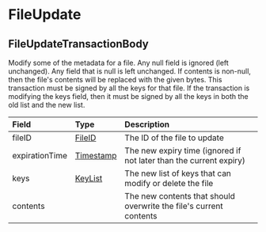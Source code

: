 # FileUpdate

## FileUpdateTransactionBody

Modify some of the metadata for a file. Any null field is ignored \(left unchanged\). Any field that is null is left unchanged. If contents is non-null, then the file's contents will be replaced with the given bytes. This transaction must be signed by all the keys for that file. If the transaction is modifying the keys field, then it must be signed by all the keys in both the old list and the new list.

| Field | Type | Description |
| :--- | :--- | :--- |
| fileID | [FileID](../basic-types/fileid.md) | The ID of the file to update |
| expirationTime | [Timestamp](../miscellaneous/timestamp.md#timestamp) | The new expiry time \(ignored if not later than the current expiry\) |
| keys | [KeyList](../basic-types/keylist.md) | The new list of keys that can modify or delete the file |
| contents |  | The new contents that should overwrite the file's current contents |

